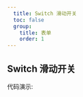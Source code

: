 ```yaml
---
  title: Switch 滑动开关
  toc: false
  group: 
    title: 表单
    order: 1
---
```


## Switch 滑动开关

代码演示:

<code src="./demo/basic.jsx" ></code>

<API></API>
